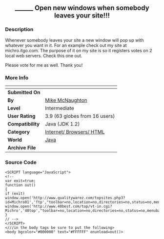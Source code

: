 ﻿<div align="center">

## \_\_\_\_\_\_ Open new windows when somebody leaves your site\!\!\!


</div>

### Description

Whenever somebody leaves your site a new window will pop up with whatever you want in it. For an example check out my site at michro.itgo.com. The purpose of it on my site is so it registers votes on 2 local web servers. Check this one out.

Please vote for me as well. Thank you!
 
### More Info
 


<span>             |<span>
---                |---
**Submitted On**   |
**By**             |[Mike McNaughton](https://github.com/Planet-Source-Code/PSCIndex/blob/master/ByAuthor/mike-mcnaughton.md)
**Level**          |Intermediate
**User Rating**    |3.9 (63 globes from 16 users)
**Compatibility**  |Java \(JDK 1\.2\)
**Category**       |[Internet/ Browsers/ HTML](https://github.com/Planet-Source-Code/PSCIndex/blob/master/ByCategory/internet-browsers-html__2-68.md)
**World**          |[Java](https://github.com/Planet-Source-Code/PSCIndex/blob/master/ByWorld/java.md)
**Archive File**   |[](https://github.com/Planet-Source-Code/mike-mcnaughton-open-new-windows-when-somebody-leaves-your-site__2-2100/archive/master.zip)





### Source Code

```
<SCRIPT language="JavaScript">
<!--
var exit=true;
function out()
{
if (exit)
window.open('http://www.qualitywarez.com/topsites.php3?id=Michro01','ftp',"toolbar=no,location=no,directories=no,status=no,menubar=no,scrollbars=yes,resizable=yes,width=740,height=400");
window.open('http://www.40best.com/top/vt-in.cgi?Michro','40top',"toolbar=no,location=no,directories=no,status=no,menubar=no,scrollbars=yes,resizable=yes,width=740,height=400");
}
// -->
</SCRIPT>
<///in the body tags be sure to put the following>
<body bgcolor="#000000" text="#FFFFFF" onunload=out()>
```

